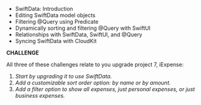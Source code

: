 * SwiftData: Introduction
* Editing SwiftData model objects
* Filtering @Query using Predicate
* Dynamically sorting and filtering @Query with SwiftUI
* Relationships with SwiftData, SwiftUI, and @Query
* Syncing SwiftData with CloudKit

  
**CHALLENGE**

All three of these challenges relate to you upgrade project 7, iExpense:

1. _Start by upgrading it to use SwiftData._
1. _Add a customizable sort order option: by name or by amount._
1. _Add a filter option to show all expenses, just personal expenses, or just business expenses._
